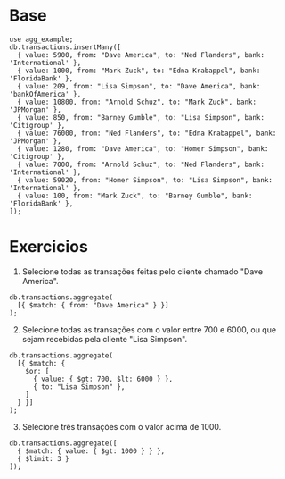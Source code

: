 # Base

```
use agg_example;
db.transactions.insertMany([
  { value: 5900, from: "Dave America", to: "Ned Flanders", bank: 'International' },
  { value: 1000, from: "Mark Zuck", to: "Edna Krabappel", bank: 'FloridaBank' },
  { value: 209, from: "Lisa Simpson", to: "Dave America", bank: 'bankOfAmerica' },
  { value: 10800, from: "Arnold Schuz", to: "Mark Zuck", bank: 'JPMorgan' },
  { value: 850, from: "Barney Gumble", to: "Lisa Simpson", bank: 'Citigroup' },
  { value: 76000, from: "Ned Flanders", to: "Edna Krabappel", bank: 'JPMorgan' },
  { value: 1280, from: "Dave America", to: "Homer Simpson", bank: 'Citigroup' },
  { value: 7000, from: "Arnold Schuz", to: "Ned Flanders", bank: 'International' },
  { value: 59020, from: "Homer Simpson", to: "Lisa Simpson", bank: 'International' },
  { value: 100, from: "Mark Zuck", to: "Barney Gumble", bank: 'FloridaBank' },
]);
```

# Exercicios

1. Selecione todas as transações feitas pelo cliente chamado "Dave America".
```
db.transactions.aggregate(
  [{ $match: { from: "Dave America" } }]
);
```

2. Selecione todas as transações com o valor entre 700 e 6000, ou que sejam recebidas pela cliente "Lisa Simpson".
```
db.transactions.aggregate(
  [{ $match: {
    $or: [
      { value: { $gt: 700, $lt: 6000 } },
      { to: "Lisa Simpson" },
    ]
  } }]
);
```

3. Selecione três transações com o valor acima de 1000.
```
db.transactions.aggregate([
  { $match: { value: { $gt: 1000 } } },
  { $limit: 3 }
]);
```
